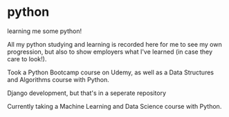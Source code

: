 # python

learning me some python!

All my python studying and learning is recorded here for me to see my own progression, but also to show employers what I've learned (in case they care to look!).

Took a Python Bootcamp course on Udemy, as well as a Data Structures and Algorithms course with Python.

Django development, but that's in a seperate repository

Currently taking a Machine Learning and Data Science course with Python.


